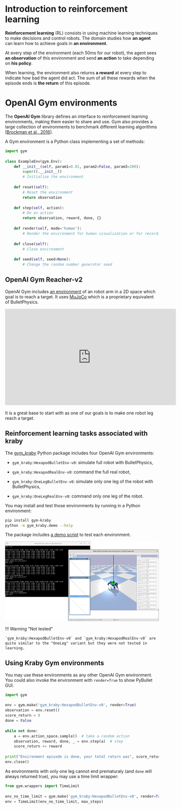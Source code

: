 # Introduction to reinforcement learning

**Reinforcement learning** (RL) consists in using machine learning techniques to
make decisions and control robots.
The domain studies how **an agent** can learn how to achieve goals in **an environment**.

At every step of the environment (each 50ms for our robot),
the agent sees **an observation** of this environment and send **an action** to take depending on **his policy**.

When learning, the environment also returns **a reward** at every step to indicate how bad the agent did act.
The sum of all these rewards when the episode ends is **the return** of this episode.

# OpenAI Gym environments

The **OpenAI Gym** library defines an interface to reinforcement learning
environments, making them easier to share and use.
Gym also provides a large collection of environments to benchmark different learning algorithms \[[Brockman et al., 2016](references.md#brockman2016openai)].

A Gym environment is a Python class implementing a set of methods:

```Python
import gym

class ExampleEnv(gym.Env):
    def __init__(self, param1=0.01, param2=False, param3=200):
        super().__init__()
        # Initialize the environment

    def reset(self):
        # Reset the environment
        return observation

    def step(self, action):
        # Do an action
        return observation, reward, done, {}

    def render(self, mode='human'):
        # Render the environment for human visualization or for recording

    def close(self):
        # Close environment
        
    def seed(self, seed=None):
        # Change the random number generator seed
```

## OpenAI Gym Reacher-v2

OpenAI Gym includes [an environment](https://github.com/openai/gym/blob/master/gym/envs/mujoco/reacher.py) of an robot arm in a 2D space which goal is to reach a target.
It uses [MuJoCo](http://www.mujoco.org/) which is a proprietary equivalent of BulletPhysics.

<iframe width="560" height="315" src="https://www.youtube-nocookie.com/embed/OtJ_6Nu8Ic0" frameborder="0" allow="accelerometer; autoplay; encrypted-media; gyroscope; picture-in-picture" allowfullscreen></iframe>

It is a great base to start with as one of our goals is to make one robot leg reach a target.

## Reinforcement learning tasks associated with kraby

The [gym_kraby](https://pypi.org/project/gym-kraby/) Python package includes
four OpenAI Gym environments:

-   `gym_kraby:HexapodBulletEnv-v0`: simulate full robot with BulletPhysics,

-   `gym_kraby:HexapodRealEnv-v0`: command the full real robot,

-   `gym_kraby:OneLegBulletEnv-v0`: simulate only one leg of the robot with
    BulletPhysics,

-   `gym_kraby:OneLegRealEnv-v0`: command only one leg of the robot.

You may install and test those environments by running in a Python environment:

```bash
pip install gym-kraby
python -m gym_kraby.demo --help
```

The package includes
[a demo script](https://github.com/erdnaxe/kraby/blob/master/gym_kraby/demo.py)
to test each environment.

![Demo script in action](img/env_demo.jpg)

!!! Warning "Not tested"

    `gym_kraby:HexapodBulletEnv-v0` and `gym_kraby:HexapodRealEnv-v0` are quite similar to the "OneLeg" variant but they were not tested in learning.

## Using Kraby Gym environments

You may use these environments as any other OpenAI Gym environment.
You could also invoke the environment with `render=True` to show
PyBullet GUI.

```Python
import gym

env = gym.make('gym_kraby:HexapodBulletEnv-v0', render=True)
observation = env.reset()
score_return = 0
done = False

while not done:
    a = env.action_space.sample()  # take a random action
    observation, reward, done, _ = env.step(a)  # step
    score_return += reward

print("Environment episode is done, your total return was", score_return)
env.close()
```

As environments with only one leg cannot end prematuraly (and `done` will always returned true),
you may use a time limit wrapper:

```python
from gym.wrappers import TimeLimit

env_no_time_limit = gym.make('gym_kraby:HexapodBulletEnv-v0', render=True)
env = TimeLimit(env_no_time_limit, max_steps)
```
